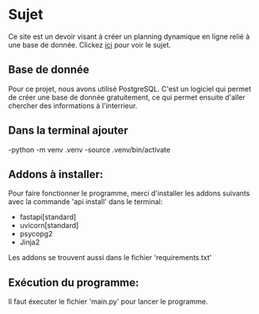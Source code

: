 # Sujet
Ce site est un devoir visant à créer un planning dynamique en ligne relié à une base de donnée.
Clickez [ici](SUJET.md) pour voir le sujet.

## Base de donnée

Pour ce projet, nous avons utilisé PostgreSQL. C'est un logiciel qui permet de créer une base de donnée gratuitement, ce qui permet ensuite d'aller chercher des informations à l'interrieur.

## Dans la terminal ajouter
-python -m venv .venv
-source .venv/bin/activate

## Addons à installer:

Pour faire fonctionner le programme, merci d'installer les addons suivants avec la commande 'api install' dans le terminal:

- fastapi[standard]
- uvicorn[standard]
- psycopg2
- Jinja2

Les addons se trouvent aussi dans le fichier 'requirements.txt'

## Exécution du programme:

Il faut éxecuter le fichier 'main.py' pour lancer le programme.